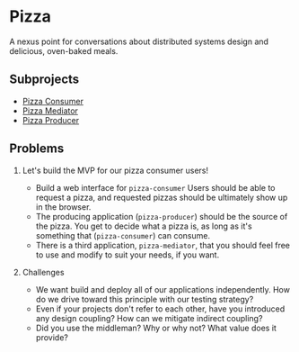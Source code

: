 # Pizza

A nexus point for conversations about distributed systems design and delicious, oven-baked meals.

## Subprojects

* [Pizza Consumer](git@github.com:tysonmcnulty/pizza-consumer.git)
* [Pizza Mediator](git@github.com:tysonmcnulty/pizza-mediator.git)
* [Pizza Producer](git@github.com:tysonmcnulty/pizza-producer.git)

## Problems

1. Let's build the MVP for our pizza consumer users!
   * Build a web interface for `pizza-consumer` Users should be able to request a pizza, and requested pizzas should be            ultimately show up in the browser.
   * The producing application (`pizza-producer`) should be the source of the pizza. You get to decide what a pizza is, as          long as it's something that (`pizza-consumer`) can consume.
   * There is a third application, `pizza-mediator`, that you should feel free to use and modify to suit your needs, if you        want.
   
1. Challenges
   * We want build and deploy all of our applications independently. How do we drive toward this principle with our testing        strategy?
   * Even if your projects don't refer to each other, have you introduced any design coupling? How can we mitigate indirect        coupling?
   * Did you use the middleman? Why or why not? What value does it provide?
